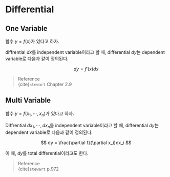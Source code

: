 # Differential
## One Variable
함수 $y = f(x)$가 있다고 하자.

diffrential $dx$를 independent variable이라고 할 때, differential $dy$는 dependent variable로 다음과 같이 정의된다.

$$ dy = f'(x)dx $$

> Reference  
> {cite}`stewart` Chapter 2.9  

## Multi Variable
함수 $y = f(x_1, \cdots, x_n)$가 있다고 하자.

Diffrential $dx_1, \cdots, dx_n$를 independent variable이라고 할 때, differential $dy$는 dependent variable로 다음과 같이 정의된다.

$$ dy = \frac{\partial f}{\partial x_i}dx_i $$

이 때, $dy$를 total differential이라고도 한다.

> Reference  
> {cite}`stewart` p.972
